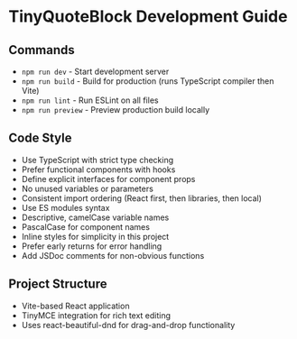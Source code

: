 # TinyQuoteBlock Development Guide

## Commands
- `npm run dev` - Start development server
- `npm run build` - Build for production (runs TypeScript compiler then Vite)
- `npm run lint` - Run ESLint on all files
- `npm run preview` - Preview production build locally

## Code Style
- Use TypeScript with strict type checking
- Prefer functional components with hooks
- Define explicit interfaces for component props
- No unused variables or parameters
- Consistent import ordering (React first, then libraries, then local)
- Use ES modules syntax
- Descriptive, camelCase variable names
- PascalCase for component names
- Inline styles for simplicity in this project
- Prefer early returns for error handling
- Add JSDoc comments for non-obvious functions

## Project Structure
- Vite-based React application
- TinyMCE integration for rich text editing
- Uses react-beautiful-dnd for drag-and-drop functionality